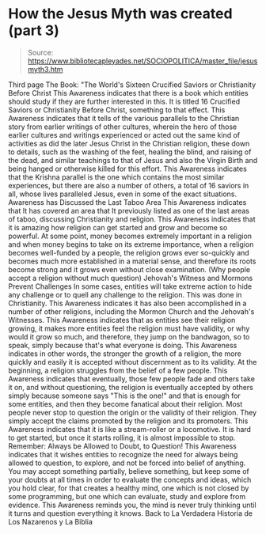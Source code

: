 # How the Jesus Myth was created (part 3)

> Source: https://www.bibliotecapleyades.net/SOCIOPOLITICA/master_file/jesusmyth3.htm

Third page
The Book: "The World's Sixteen Crucified Saviors or Christianity Before Christ
This Awareness indicates that there
is a book which entities should study if they are further interested in this.
It is titled
16 Crucified Saviors or
Christianity Before Christ,
something to that effect. This Awareness indicates that it tells of the various
parallels to the Christian story from earlier writings of other cultures,
wherein the hero of those earlier cultures and writings experienced or acted
out the same kind of activities as did the later Jesus Christ in the Christian
religion, these down to details, such as the washing of the feet, healing
the blind, and raising of the dead, and similar teachings to that of Jesus
and also the Virgin Birth and being hanged or otherwise killed for this effort.
This Awareness indicates that the
Krishna parallel is the one which contains the most similar experiences, but
there are also a number of others, a total of 16 saviors in all, whose lives
paralleled Jesus, even in some of the exact situations.
Awareness
has Discussed the Last Taboo Area
This Awareness indicates that It
has covered an area that It previously listed as one of the last areas
of taboo, discussing Christianity and religion. This Awareness indicates that
it is amazing how religion can get started and grow and become so powerful.
At some point, money becomes extremely important in a religion and when money
begins to take on its extreme importance, when a religion becomes well-funded
by a people, the religion grows ever so-quickly and becomes much more established
in a material sense, and therefore its roots become strong and it grows even
without close examination.
(Why people accept a religion without much question)
Jehovah's
Witness and Mormons Prevent Challenges
In some cases, entities will take
extreme action to hide any challenge or to quell any challenge to the religion.
This was done in Christianity. This Awareness indicates it has also been accomplished
in a number of other religions, including the
Mormon Church and the
Jehovah's
Witnesses.
This Awareness indicates that as
entities see their religion growing, it makes more entities feel the religion
must have validity, or why would it grow so much, and therefore, they jump
on the bandwagon, so to speak, simply because that's what everyone is doing.
This Awareness indicates in other words, the stronger the growth of a religion,
the more quickly and easily it is accepted without discernment as to its validity.
At the beginning, a religion struggles
from the belief of a few people. This Awareness indicates that eventually,
those few people fade and others take it on, and without questioning, the
religion is eventually accepted by others simply because someone says "This
is the one!" and that is enough for some entities, and then they become
fanatical about their religion.
Most people never stop to question
the origin or the validity of their religion. They simply accept the claims
promoted by the religion and its promoters. This Awareness indicates that
it is like a stream-roller or a locomotive. It is hard to get started, but
once it starts rolling, it is almost impossible to stop.
Remember:
Always be Allowed to Doubt, to Question!
This Awareness indicates that it
wishes entities to recognize the need for always being allowed to question,
to explore, and not be forced into belief of anything. You may accept something
partially, believe something, but keep some of your doubts at all times in
order to evaluate the concepts and ideas, which you hold clear, for that creates
a healthy mind, one which is not closed by some programming, but one which
can evaluate, study and explore from evidence. This Awareness reminds you,
the mind is never truly thinking until it turns and question everything it
knows.
Back to La Verdadera Historia de Los Nazarenos y La Biblia
